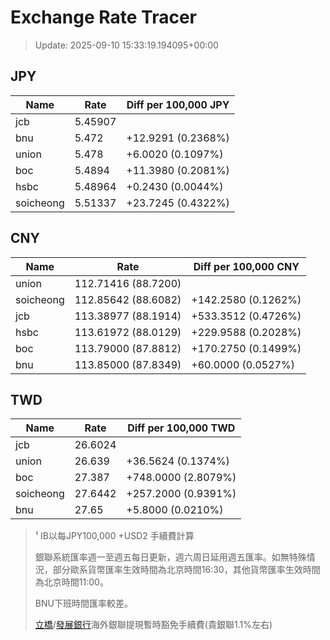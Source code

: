 # Exchange Rate Tracer

> Update: 2025-09-10 15:33:19.194095+00:00

## JPY

| Name      |    Rate | Diff per 100,000 JPY   |
|-----------|---------|------------------------|
| jcb       | 5.45907 |                        |
| bnu       | 5.472   | +12.9291 (0.2368%)     |
| union     | 5.478   | +6.0020 (0.1097%)      |
| boc       | 5.4894  | +11.3980 (0.2081%)     |
| hsbc      | 5.48964 | +0.2430 (0.0044%)      |
| soicheong | 5.51337 | +23.7245 (0.4322%)     |

## CNY

| Name      | Rate                | Diff per 100,000 CNY   |
|-----------|---------------------|------------------------|
| union     | 112.71416	(88.7200) |                        |
| soicheong | 112.85642	(88.6082) | +142.2580 (0.1262%)    |
| jcb       | 113.38977	(88.1914) | +533.3512 (0.4726%)    |
| hsbc      | 113.61972	(88.0129) | +229.9588 (0.2028%)    |
| boc       | 113.79000	(87.8812) | +170.2750 (0.1499%)    |
| bnu       | 113.85000	(87.8349) | +60.0000 (0.0527%)     |

## TWD

| Name      |    Rate | Diff per 100,000 TWD   |
|-----------|---------|------------------------|
| jcb       | 26.6024 |                        |
| union     | 26.639  | +36.5624 (0.1374%)     |
| boc       | 27.387  | +748.0000 (2.8079%)    |
| soicheong | 27.6442 | +257.2000 (0.9391%)    |
| bnu       | 27.65   | +5.8000 (0.0210%)      |


> ¹ IB以每JPY100,000 +USD2 手續費計算
>
> 銀聯系統匯率週一至週五每日更新，週六周日延用週五匯率。如無特殊情況，部分歐系貨幣匯率生效時間為北京時間16:30，其他貨幣匯率生效時間為北京時間11:00。
>
> BNU下班時間匯率較差。
>
> [立橋](https://www.wlbank.com.mo/uploads/ueditor/file/20181211/1544536513900230.pdf)/[發展銀行](https://www.mdb.com.mo/Service_Charges_20230728.pdf)海外銀聯提現暫時豁免手續費(貴銀聯1.1%左右)

